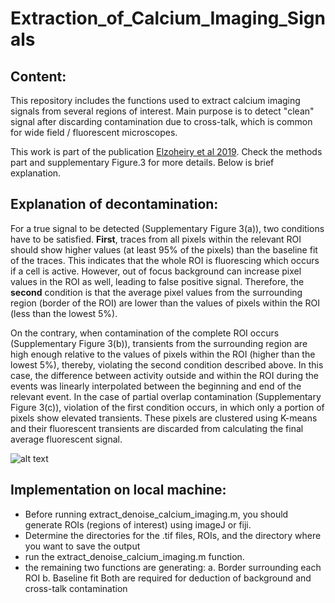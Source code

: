# Extraction_of_Calcium_Imaging_Signals

## Content:

This repository includes the functions used to extract calcium imaging signals from several regions of interest. Main purpose is to detect "clean" signal after discarding contamination due to cross-talk, which is common for wide field / fluorescent microscopes.

This work is part of the publication [Elzoheiry et al 2019](https://www.ncbi.nlm.nih.gov/pmc/articles/PMC7820691/pdf/10.1177_0271678X19892657.pdf). Check the methods part and supplementary Figure.3 for more details. Below is brief explanation.

## Explanation of decontamination:

For a true signal to be detected (Supplementary Figure 3(a)), two conditions have to be satisfied. **First**, traces from all pixels within the relevant ROI should show higher values (at least 95% of the pixels) than the baseline fit of the traces. This indicates that the whole ROI is fluorescing which occurs if a cell is active. However, out of focus background can increase pixel values in the ROI as well, leading to false positive signal. Therefore, the **second** condition is that the average pixel values from the surrounding region (border of the ROI) are lower than the values of pixels within the ROI (less than the lowest 5%).

On the contrary, when contamination of the complete ROI occurs (Supplementary Figure 3(b)), transients from the surrounding region are high enough relative to the values of pixels within the ROI (higher than the lowest 5%), thereby, violating the second condition described above. In this case, the difference between activity outside and within the ROI during the events was linearly interpolated between the beginning and end of the relevant event. In the case of partial overlap contamination (Supplementary Figure 3(c)), violation of the first condition occurs, in which only a portion of pixels show elevated transients. These pixels are clustered using K-means and their fluorescent transients are discarded from calculating the final average fluorescent signal.

![alt text](https://github.com/[username]/[reponame]/blob/[branch]/image.jpg?raw=true)

## Implementation on local machine:
* Before running extract_denoise_calcium_imaging.m, you should generate ROIs (regions of interest) using imageJ or fiji.
* Determine the directories for the .tif files, ROIs, and the directory where you want to save the output
* run the extract_denoise_calcium_imaging.m function.
* the remaining two functions are generating:
    a. Border surrounding each ROI
    b. Baseline fit
  Both are required for deduction of background and cross-talk contamination
